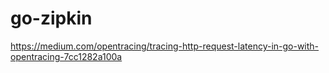 # go-zipkin

https://medium.com/opentracing/tracing-http-request-latency-in-go-with-opentracing-7cc1282a100a
